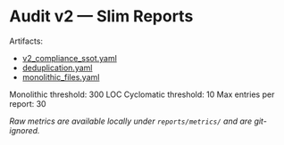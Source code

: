 # Audit v2 — Slim Reports

Artifacts:
- [v2_compliance_ssot.yaml](./v2_compliance_ssot.yaml)
- [deduplication.yaml](./deduplication.yaml)
- [monolithic_files.yaml](./monolithic_files.yaml)

Monolithic threshold: 300 LOC
Cyclomatic threshold: 10
Max entries per report: 30

_Raw metrics are available locally under `reports/metrics/` and are git-ignored._

